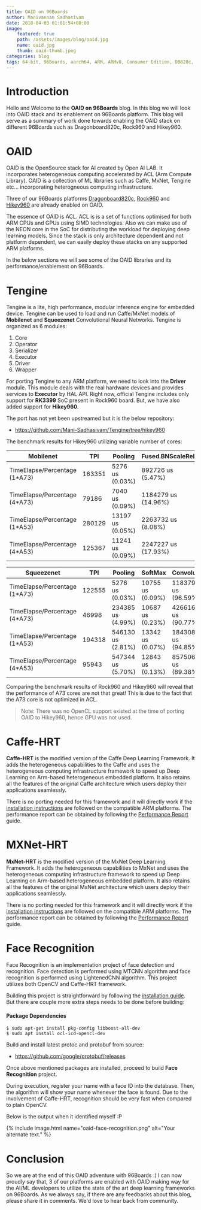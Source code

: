 ```yaml
---
title: OAID on 96Boards
author: Manivannan Sadhasivam
date: 2018-04-03 01:01:54+00:00
image:
    featured: true
    path: /assets/images/blog/oaid.jpg
    name: oaid.jpg
    thumb: oaid-thumb.jpeg
categories: blog
tags: 64-bit, 96Boards, aarch64, ARM, ARMv8, Consumer Edition, DB820c, Rock960, Hikey960, OAID, AI, Machine Learning, ACL, Caffe, MxNet
---
```


# Introduction

Hello and Welcome to the **OAID on 96Boards** blog. In this blog we will
look into OAID stack and its enablement on 96Boards platform. This blog
will serve as a summary of work done towards enabling the OAID stack on
different 96Boards such as Dragonboard820c, Rock960 and Hikey960.

# OAID

OAID is the OpenSource stack for AI created by Open AI LAB. It incorporates
heterogeneous computing accelerated by ACL (Arm Compute Library). OAID is
a collection of ML libraries such as Caffe, MxNet, Tengine etc... incorporating
heterogneous computing infrastructure.

Three of our 96Boards platforms [Dragonboard820c](https://www.96boards.org/product/dragonboard820c/),
[Rock960](https://www.96rocks.com/) and [Hikey960](https://www.96boards.org/product/hikey960/)
are already enabled on OAID.

The essence of OAID is ACL. ACL is is a set of functions optimised for both ARM
CPUs and GPUs using SIMD technologies. Also we can make use of the NEON core in
the SoC for distributing the workload for deploying deep learning models. Since
the stack is only architecture dependent and not platform dependent, we can easily
deploy these stacks on any supported ARM platforms.

In the below sections we will see some of the OAID libraries and its performance/enablement
on 96Boards.

# Tengine

Tengine is a lite, high performance, modular inference engine for embedded device.
Tengine can be used to load and run Caffe/MxNet models of **Mobilenet** and
**Squeezenet** Convolutional Neural Networks. Tengine is organized as 6 modules:

1. Core
2. Operator
3. Serializer
4. Executor
5. Driver
6. Wrapper

For porting Tengine to any ARM platform, we need to look into the **Driver**
module. This module deals with the real hardware devices and provides services
to **Executor** by HAL API. Right now, official Tengine includes only support
for **RK3399** SoC present in Rock960 board. But, we have also added support
for **Hikey960**.

The port has not yet been upstreamed but it is the below repository:

* https://github.com/Mani-Sadhasivam/Tengine/tree/hikey960

The benchmark results for Hikey960 utilizing variable number of cores:

| Mobilenet                     | TPI           | Pooling         | Fused.BNScaleRelu   | Convolution           |
| ----------------------------- | ------------- | --------------- | -----------------   | --------------------- |
| TimeElapse/Percentage (1*A73) | 163351        | 5276 us (0.03%) | 892726 us (5.47%)   | 15437120 us (94.50%)  |
| TimeElapse/Percentage (4*A73) | 79186         | 7040 us (0.09%) | 1184279 us (14.96%) | 6727308 us (84.96%)   |
| TimeElapse/Percentage (1*A53) | 280129        | 13197 us (0.05%)| 2263732 us (8.08%)  | 25736053 us (91.87%)  |
| TimeElapse/Percentage (4*A53) | 125367        | 11241 us (0.09%)| 2247227 us (17.93%) | 10278308 us (81.99%)  |

| Squeezenet                    | TPI           | Pooling           | SoftMax         | Convolution         | Concat              |
| ----------------------------- | ------------- | ---------------   | --------------  | ---------------     | --------------------|
| TimeElapse/Percentage (1*A73) | 122555        | 5276 us (0.03%)   | 10755 us (0.09%)| 11837984 us (96.59%)| 168465 us (1.37%)   |
| TimeElapse/Percentage (4*A73) | 46998         | 234385 us (4.99%) | 10687 us (0.23%)| 4266165 us (90.77%) | 188465 us (4.01%)   |
| TimeElapse/Percentage (1*A53) | 194318        | 546130 us (2.81%) | 13342 us (0.07%)| 18430842 us (94.85%)| 441422 us (2.27%)   |
| TimeElapse/Percentage (4*A53) | 95943         | 547344 us (5.70%) | 12843 us (0.13%)| 8575066 us (89.38%) | 458987 us (4.78%)   |

Comparing the benchmark results of Rock960 and Hikey960 will reveal that
the performance of A73 cores are not that great! This is due to the fact
that the A73 core is not optimized in ACL.

> Note: There was no OpenCL support existed at the time of porting OAID to
>       Hikey960, hence GPU was not used.

# Caffe-HRT

**Caffe-HRT** is the modified version of the Caffe Deep Learning Framework.
It adds the heterogeneous capabilities to the Caffe and uses the heterogeneous
computing infrastructure framework to speed up Deep Learning on Arm-based
heterogeneous embedded platform. It also retains all the features of the
original Caffe architecture which users deploy their applications seamlessly.

There is no porting needed for this framework and it will directly work if
the [installation instructions](https://github.com/OAID/Caffe-HRT/blob/master/acl_openailab/installation.md)
are followed on the compatible ARM platforms. The performance report can be
obtained by following the [Performance Report](https://github.com/OAID/Caffe-HRT/blob/master/acl_openailab/performance_report.pdf)
guide.

# MXNet-HRT

**MxNet-HRT** is the modified version of the MxNet Deep Learning Framework.
It adds the heterogeneous capabilities to MxNet and uses the heterogeneous
computing infrastructure framework to speed up Deep Learning on Arm-based
heterogeneous embedded platform. It also retains all the features of the
original MxNet architecture which users deploy their applications seamlessly.

There is no porting needed for this framework and it will directly work if
the [installation instructions](https://github.com/OAID/MXNet-HRT/blob/master/acl_openailab/installation.md)
are followed on the compatible ARM platforms. The performance report can be
obtained by following the [Performance Report](https://github.com/OAID/MXNet-HRT/blob/master/acl_openailab/performance_report.pdf)
guide.

# Face Recognition

Face Recognition is an implementation project of face detection and recognition.
Face detection is performed using MTCNN algorithm and face recognition is
performed using LightenedCNN algorithm. This project utilizes both OpenCV and
Caffe-HRT framework.

Building this project is straightforward by following the [installation guide](https://github.com/OAID/FaceRecognition/blob/master/installation.md). But there are couple more extra steps needs to be done before building:

#### Package Dependencies

```shell
$ sudo apt-get install pkg-config libboost-all-dev
$ sudo apt install ocl-icd-opencl-dev
```

Build and install latest protoc and protobuf from source:

* https://github.com/google/protobuf/releases

Once above mentioned packages are installed, proceed to build **Face Recognition**
project.

During execution, register your name with a face ID into the database. Then,
the algorithm will show your name whenever the face is found. Due to the
involvement of Caffe-HRT, recognition should be very fast when compared to
plain OpenCV.

Below is the output when it identified myself :P

{% include image.html name="oaid-face-recognition.png" alt="Your alternate text." %}

# Conclusion

So we are at the end of this OAID adventure with 96Boards :) I can now proudly
say that, 3 of our platforms are enabled with OAID making way for the AI/ML
developers to utilize the state of the art deep learning frameworks on 96Boards.
As we always say, if there are any feedbacks about this blog, please share it
in comments. We'd love to hear back from community.
